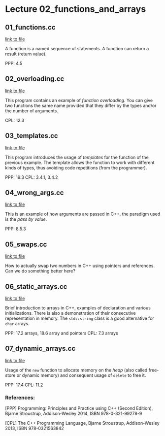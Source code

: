 # Lecture 02_functions_and_arrays

## 01_functions.cc
[link to file](./01_functions.cc)

A function is a named sequence of statements. A function can return a result (return value).

PPP: 4.5


## 02_overloading.cc

[link to file](./02_overloading.cc)

This program contains an example of *function overloading*. You can give two
functions the same name provided that they differ by the types and/or the
number of arguments.

CPL: 12.3



## 03_templates.cc

[link to file](./03_templates)

This program introduces the usage of *templates* for the function of the previous
example. The template allows the function to work with different kinds of types, thus
avoiding code repetitions (from the programmer).

PPP: 19.3
CPL: 3.4.1, 3.4.2



## 04_wrong_args.cc

[link to file](./04_wrong_args.cc)

This is an example of how arguments are passed in C++, the paradigm used is the *pass by value*.

PPP: 8.5.3



## 05_swaps.cc

[link to file](./05_swaps.cc)

How to actually swap two numbers in C++ using pointers and references. Can we do something better here?


## 06_static_arrays.cc

[link to file](./06_static_arrays.cc)

Brief introduction to arrays in C++, examples of declaration and various initializations.
There is also a demonstration of their consecutive representation in memory.
The `std::string` class is a good alternative for `char` arrays.

PPP: 17.2 arrays, 18.6 array and pointers
CPL: 7.3 arrays



## 07_dynamic_arrays.cc

[link to file](./07_dynamic_arrays.cc)

Usage of the `new` function to allocate memory on the *heap* (also called free-store or dynamic memory)
and consequent usage of `delete` to free it.

PPP: 17.4
CPL: 11.2








### References:

[PPP]  Programming: Principles and Practice using C++ (Second Edition), Bjarne Stroustrup, Addison-Wesley 2014, ISBN 978-0-321-99278-9

[CPL]  The C++ Programming Language, Bjarne Stroustrup, Addison-Wesley 2013, ISBN 978-0321563842
